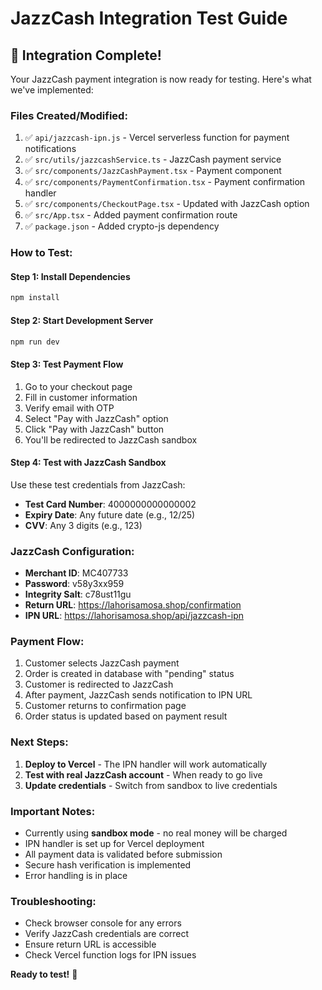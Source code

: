 # JazzCash Integration Test Guide

## 🚀 **Integration Complete!**

Your JazzCash payment integration is now ready for testing. Here's what we've implemented:

### **Files Created/Modified:**
1. ✅ `api/jazzcash-ipn.js` - Vercel serverless function for payment notifications
2. ✅ `src/utils/jazzcashService.ts` - JazzCash payment service
3. ✅ `src/components/JazzCashPayment.tsx` - Payment component
4. ✅ `src/components/PaymentConfirmation.tsx` - Payment confirmation handler
5. ✅ `src/components/CheckoutPage.tsx` - Updated with JazzCash option
6. ✅ `src/App.tsx` - Added payment confirmation route
7. ✅ `package.json` - Added crypto-js dependency

### **How to Test:**

#### **Step 1: Install Dependencies**
```bash
npm install
```

#### **Step 2: Start Development Server**
```bash
npm run dev
```

#### **Step 3: Test Payment Flow**
1. Go to your checkout page
2. Fill in customer information
3. Verify email with OTP
4. Select "Pay with JazzCash" option
5. Click "Pay with JazzCash" button
6. You'll be redirected to JazzCash sandbox

#### **Step 4: Test with JazzCash Sandbox**
Use these test credentials from JazzCash:
- **Test Card Number**: 4000000000000002
- **Expiry Date**: Any future date (e.g., 12/25)
- **CVV**: Any 3 digits (e.g., 123)

### **JazzCash Configuration:**
- **Merchant ID**: MC407733
- **Password**: v58y3xx959
- **Integrity Salt**: c78ust11gu
- **Return URL**: https://lahorisamosa.shop/confirmation
- **IPN URL**: https://lahorisamosa.shop/api/jazzcash-ipn

### **Payment Flow:**
1. Customer selects JazzCash payment
2. Order is created in database with "pending" status
3. Customer is redirected to JazzCash
4. After payment, JazzCash sends notification to IPN URL
5. Customer returns to confirmation page
6. Order status is updated based on payment result

### **Next Steps:**
1. **Deploy to Vercel** - The IPN handler will work automatically
2. **Test with real JazzCash account** - When ready to go live
3. **Update credentials** - Switch from sandbox to live credentials

### **Important Notes:**
- Currently using **sandbox mode** - no real money will be charged
- IPN handler is set up for Vercel deployment
- All payment data is validated before submission
- Secure hash verification is implemented
- Error handling is in place

### **Troubleshooting:**
- Check browser console for any errors
- Verify JazzCash credentials are correct
- Ensure return URL is accessible
- Check Vercel function logs for IPN issues

**Ready to test!** 🎉
